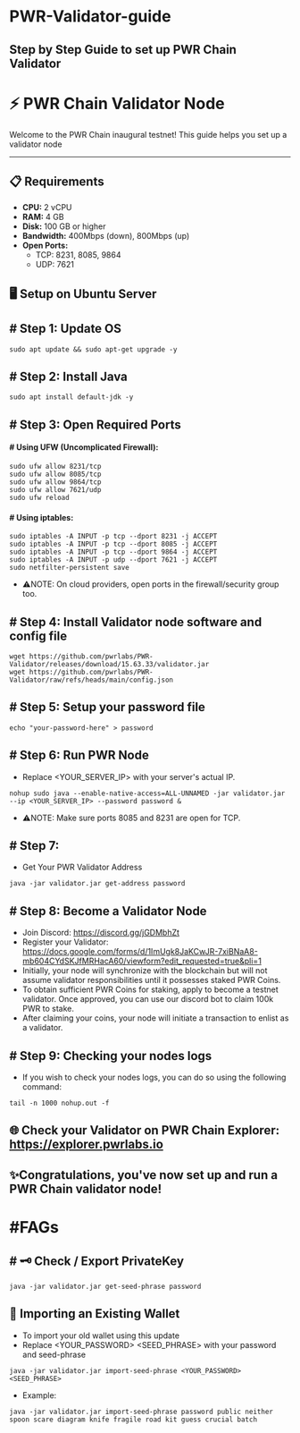# PWR-Validator-guide
## Step by Step Guide to set up PWR Chain Validator
# ⚡ PWR Chain Validator Node 

Welcome to the PWR Chain inaugural testnet! This guide helps you set up a validator node

---

## 📋 Requirements

- **CPU:** 2 vCPU  
- **RAM:** 4 GB  
- **Disk:** 100 GB or higher  
- **Bandwidth:** 400Mbps (down), 800Mbps (up)  
- **Open Ports:**
  - TCP: 8231, 8085, 9864
  - UDP: 7621

## 🖥️ Setup on Ubuntu Server

## # Step 1: Update OS
```
sudo apt update && sudo apt-get upgrade -y
```

## # Step 2: Install Java
```
sudo apt install default-jdk -y
```
## # Step 3: Open Required Ports
#### # Using UFW (Uncomplicated Firewall):
```
sudo ufw allow 8231/tcp
sudo ufw allow 8085/tcp
sudo ufw allow 9864/tcp
sudo ufw allow 7621/udp
sudo ufw reload
```
#### # Using iptables:
```
sudo iptables -A INPUT -p tcp --dport 8231 -j ACCEPT
sudo iptables -A INPUT -p tcp --dport 8085 -j ACCEPT
sudo iptables -A INPUT -p tcp --dport 9864 -j ACCEPT
sudo iptables -A INPUT -p udp --dport 7621 -j ACCEPT
sudo netfilter-persistent save
```
- ⚠️NOTE: On cloud providers, open ports in the firewall/security group too.
## # Step 4: Install Validator node software and config file
```
wget https://github.com/pwrlabs/PWR-Validator/releases/download/15.63.33/validator.jar
wget https://github.com/pwrlabs/PWR-Validator/raw/refs/heads/main/config.json
```
## # Step 5: Setup your password file
```
echo "your-password-here" > password
```
## # Step 6: Run PWR Node
- Replace <YOUR_SERVER_IP> with your server's actual IP.
```
nohup sudo java --enable-native-access=ALL-UNNAMED -jar validator.jar --ip <YOUR_SERVER_IP> --password password &
```
- ⚠️NOTE: Make sure ports 8085 and 8231 are open for TCP.
## # Step 7: 
- Get Your PWR Validator Address
```
java -jar validator.jar get-address password
```

## # Step 8: Become a Validator Node
- Join Discord: https://discord.gg/jGDMbhZt
- Register your Validator: https://docs.google.com/forms/d/1ImUgk8JaKCwJR-7xiBNaA8-mb604CYdSKJfMRHacA60/viewform?edit_requested=true&pli=1
- Initially, your node will synchronize with the blockchain but will not assume validator responsibilities until it possesses staked PWR Coins.
- To obtain sufficient PWR Coins for staking, apply to become a testnet validator. Once approved, you can use our discord bot to claim 100k PWR to stake.
- After claiming your coins, your node will initiate a transaction to enlist as a validator.
## # Step 9: Checking your nodes logs

- If you wish to check your nodes logs, you can do so using the following command:
```
tail -n 1000 nohup.out -f
```
## 🌐 Check your Validator on PWR Chain Explorer: https://explorer.pwrlabs.io

## ✨Congratulations, you've now set up and run a PWR Chain validator node!


# #FAGs

## # 🗝 Check / Export PrivateKey
```
java -jar validator.jar get-seed-phrase password
```

## 🔄 Importing an Existing Wallet
- To import your old wallet using this update
- Replace <YOUR_PASSWORD> <SEED_PHRASE> with your password and seed-phrase
```
java -jar validator.jar import-seed-phrase <YOUR_PASSWORD> <SEED_PHRASE>
```
- Example:
```
java -jar validator.jar import-seed-phrase password public neither spoon scare diagram knife fragile road kit guess crucial batch
```





























